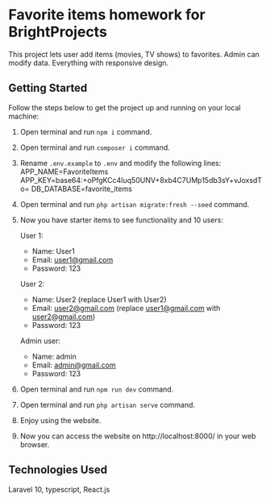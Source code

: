 # Favorite items homework for BrightProjects

This project lets user add items (movies, TV shows) to favorites. Admin can modify data. Everything with responsive design.

## Getting Started

Follow the steps below to get the project up and running on your local machine:

1. Open terminal and run `npm i` command.
2. Open terminal and run `composer i` command.
3. Rename `.env.example` to `.env` and modify the following lines:
    APP_NAME=FavoriteItems
    APP_KEY=base64:+oPfgKCc4Iuq50UNV+8xb4C7UMp15db3sY+vJoxsdTo=
    DB_DATABASE=favorite_items

4. Open terminal and run `php artisan migrate:fresh --seed` command.
5. Now you have starter items to see functionality and 10 users:

   User 1:
   - Name: User1
   - Email: user1@gmail.com
   - Password: 123

   User 2:
   - Name: User2 (replace User1 with User2)
   - Email: user2@gmail.com (replace user1@gmail.com with user2@gmail.com)
   - Password: 123

   Admin user:
   - Name: admin
   - Email: admin@gmail.com
   - Password: 123

6. Open terminal and run `npm run dev` command.
7. Open terminal and run `php artisan serve` command.
8. Enjoy using the website.
9. Now you can access the website on http://localhost:8000/ in your web browser.

## Technologies Used

Laravel 10, typescript, React.js
